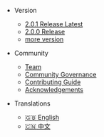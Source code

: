 - Version
  - [2.0.1 Release Latest](https://github.com/apolloconfig/apollo/releases/tag/v2.0.1)
  - [2.0.0 Release](https://github.com/apolloconfig/apollo/releases/tag/v2.0.0)
  - [more version](https://github.com/apolloconfig/apollo/releases)

- Community
  - [Team](en/community/team.md)
  - [Community Governance](en/governance.md)
  - [Contributing Guide](en/contributing.md)
  - [Acknowledgements](en/community/thank-you.md)

- Translations
  - [:uk: English](/en/)
  - [:cn: 中文](/zh/)